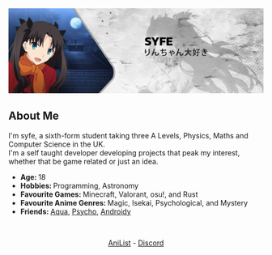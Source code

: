 <!--
**ItsSyfe/ItsSyfe** is a ✨ _special_ ✨ repository because its `README.md` (this file) appears on your GitHub profile.
-->
<img src="banner.png" alt="banner">

<div align="center">
    <h2 align="left">About Me</h2>
	<!--
	<img align="right" src="aboutme.webp" height="260" alt="about me">
	-->
	<p align="left">I'm syfe, a sixth-form student taking three A Levels, Physics, Maths and Computer Science in the UK.<br>I'm a self taught developer developing projects that peak my interest, whether that be game related or just an idea.</p>
	<ul align="left">
		<li><b>Age: </b>18</li>
		<li><b>Hobbies: </b>Programming, Astronomy</li>
		<li><b>Favourite Games: </b>Minecraft, Valorant, osu!, and Rust</li>
		<li><b>Favourite Anime Genres: </b>Magic, Isekai, Psychological, and Mystery</li>
		<li><b>Friends: </b><a href="https://github.com/AquaPlaysYT">Aqua</a>, <a href="https://github.com/PsychoPast">Psycho</a>, <a href="https://github.com/SiLeNSwOrD">Androidy</a></li>
	</ul>
</div>
<br>
<div align="center">
	<p><a href="https://anilist.co/user/ItsSyfe/">AniList</a> - <a href="https://dsc.bio/syfe">Discord</a></p>
</div>
